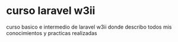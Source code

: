 # curso laravel w3ii
 curso basico e intermedio de laravel w3ii donde describo todos mis conocimientos y practicas realizadas
